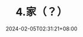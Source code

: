 ---
title: "4.家（？）"
description: 
date: 2024-02-05T02:31:21+08:00
image: 
math: 
license: 
hidden: true
comments: true
draft: true
---
